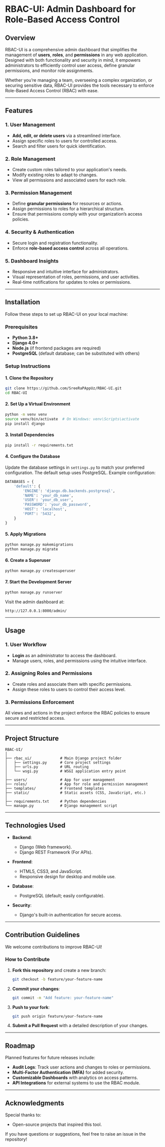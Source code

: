 
# **RBAC-UI: Admin Dashboard for Role-Based Access Control**  

## **Overview**  
RBAC-UI is a comprehensive admin dashboard that simplifies the management of **users**, **roles**, and **permissions** in any web application. Designed with both functionality and security in mind, it empowers administrators to efficiently control user access, define granular permissions, and monitor role assignments.  

Whether you’re managing a team, overseeing a complex organization, or securing sensitive data, RBAC-UI provides the tools necessary to enforce Role-Based Access Control (RBAC) with ease.  

---

## **Features**  

### **1. User Management**  
- **Add, edit, or delete users** via a streamlined interface.  
- Assign specific roles to users for controlled access.  
- Search and filter users for quick identification.  

### **2. Role Management**  
- Create custom roles tailored to your application's needs.  
- Modify existing roles to adapt to changes.  
- View all permissions and associated users for each role.  

### **3. Permission Management**  
- Define **granular permissions** for resources or actions.  
- Assign permissions to roles for a hierarchical structure.  
- Ensure that permissions comply with your organization’s access policies.  

### **4. Security & Authentication**  
- Secure login and registration functionality.  
- Enforce **role-based access control** across all operations.  

### **5. Dashboard Insights**  
- Responsive and intuitive interface for administrators.  
- Visual representation of roles, permissions, and user activities.  
- Real-time notifications for updates to roles or permissions.  

---

## **Installation**  

Follow these steps to set up RBAC-UI on your local machine:  

### **Prerequisites**  
- **Python 3.8+**  
- **Django 4.0+**  
- **Node.js** (if frontend packages are required)  
- **PostgreSQL** (default database; can be substituted with others)  

### **Setup Instructions**  

#### **1. Clone the Repository**  
```bash  
git clone https://github.com/SreeRaPAppUz/RBAC-UI.git  
cd RBAC-UI  
```  

#### **2. Set Up a Virtual Environment**  
```bash  
python -m venv venv  
source venv/bin/activate  # On Windows: venv\Scripts\activate
pip install django
```  

#### **3. Install Dependencies**  
```bash  
pip install -r requirements.txt  
```  

#### **4. Configure the Database**  
Update the database settings in `settings.py` to match your preferred configuration. The default setup uses PostgreSQL. Example configuration:  
```python  
DATABASES = {  
    'default': {  
        'ENGINE': 'django.db.backends.postgresql',  
        'NAME': 'your_db_name',  
        'USER': 'your_db_user',  
        'PASSWORD': 'your_db_password',  
        'HOST': 'localhost',  
        'PORT': '5432',  
    }  
}  
```  

#### **5. Apply Migrations**  
```bash  
python manage.py makemigrations  
python manage.py migrate  
```  

#### **6. Create a Superuser**  
```bash  
python manage.py createsuperuser  
```  

#### **7. Start the Development Server**  
```bash  
python manage.py runserver  
```  
Visit the admin dashboard at:  
```
http://127.0.0.1:8000/admin/  
```  

---

## **Usage**  

### **1. User Workflow**  
- **Login** as an administrator to access the dashboard.  
- Manage users, roles, and permissions using the intuitive interface.  

### **2. Assigning Roles and Permissions**  
- Create roles and associate them with specific permissions.  
- Assign these roles to users to control their access level.  

### **3. Permissions Enforcement**  
All views and actions in the project enforce the RBAC policies to ensure secure and restricted access.  

---

## **Project Structure**  

```  
RBAC-UI/  
│  
├── rbac_ui/             # Main Django project folder  
│   ├── settings.py      # Core project settings  
│   ├── urls.py          # URL routing  
│   └── wsgi.py          # WSGI application entry point  
│  
├── users/               # App for user management  
├── roles/               # App for role and permission management  
├── templates/           # Frontend templates  
├── static/              # Static assets (CSS, JavaScript, etc.)  
│  
├── requirements.txt     # Python dependencies  
└── manage.py            # Django management script  
```  

---

## **Technologies Used**  

- **Backend**:  
  - Django (Web framework).  
  - Django REST Framework (For APIs).  

- **Frontend**:  
  - HTML5, CSS3, and JavaScript.  
  - Responsive design for desktop and mobile use.  

- **Database**:  
  - PostgreSQL (default; easily configurable).  

- **Security**:  
  - Django's built-in authentication for secure access.  

---

## **Contribution Guidelines**  

We welcome contributions to improve RBAC-UI!  

### **How to Contribute**  
1. **Fork this repository** and create a new branch:  
   ```bash  
   git checkout -b feature/your-feature-name  
   ```  

2. **Commit your changes**:  
   ```bash  
   git commit -m "Add feature: your-feature-name"  
   ```  

3. **Push to your fork**:  
   ```bash  
   git push origin feature/your-feature-name  
   ```  

4. **Submit a Pull Request** with a detailed description of your changes.  

---

## **Roadmap**  

Planned features for future releases include:  
- **Audit Logs**: Track user actions and changes to roles or permissions.  
- **Multi-Factor Authentication (MFA)** for added security.  
- **Customizable Dashboards** with analytics on access patterns.  
- **API Integrations** for external systems to use the RBAC module.  


---

## **Acknowledgments**  

Special thanks to:   
- Open-source projects that inspired this tool.  

If you have questions or suggestions, feel free to raise an issue in the repository!  
